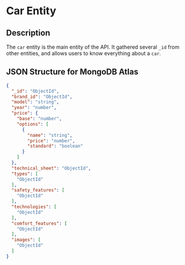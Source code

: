 # Car Entity

## Description

The `car` entity is the main entity of the API. It gathered several `_id` from other entities, and allows users to know
everything about a `car`.

## JSON Structure for MongoDB Atlas

```JSON
{
  "_id": "ObjectId",
  "brand_id": "ObjectId",
  "model": "string",
  "year": "number",
  "price": {
    "base": "number",
    "options": [
      {
        "name": "string",
        "price": "number",
        "standard": "boolean"
      }
    ]
  },
  "technical_sheet": "ObjectId",
  "types": [
    "ObjectId"
  ],
  "safety_features": [
    "ObjectId"
  ],
  "technologies": [
    "ObjectId"
  ],
  "comfort_features": [
    "ObjectId"
  ],
  "images": [
    "ObjectId"
  ]
}
```
